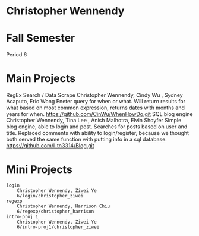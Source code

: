 Christopher Wennendy
===============================
Fall Semester
===========================
Period 6

Main Projects
===================
RegEx Search / Data Scrape
Christopher Wennendy, Cindy Wu , Sydney Acaputo, Eric Wong
Eneter query for when or what. Will return results for what based on most common expression, returns dates with months and years for when.
https://github.com/CinWu/WhenHowDo.git
SQL blog engine
Christopher Wennendy, Tina Lee , Anish Malhotra, Elvin Shoyfer
Simple blog engine, able to login and post. Searches for posts based on user and title. Replaced comments with ability to login/register, because we thought both served the same function with putting info in a sql database.
https://github.com/l-tn3314/Blog.git

Mini Projects
==================

    login
        Christopher Wennendy, Ziwei Ye
        6/login/christopher_ziwei
    regexp
        Christopher Wennendy, Harrison Chiu
        6/regexp/christopher_harrison
    intro-proj 1
        Christopher Wennendy, Ziwei Ye
        6/intro-proj1/christopher_ziwei
